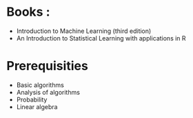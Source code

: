 # Books :
- Introduction to Machine Learning (third edition)
- An Introduction to Statistical Learning with applications in R

# Prerequisities
- Basic algorithms
- Analysis of algorithms
- Probability
- Linear algebra
